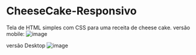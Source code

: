 # CheeseCake-Responsivo
Tela de HTML simples com CSS para uma receita de cheese cake.
versão mobile:
![image](https://github.com/Rickccastro/CheeseCake-Responsivo/assets/127992895/5c3b3bff-3c93-404b-85bb-ff08d9e03188)

versão Desktop
![image](https://github.com/Rickccastro/CheeseCake-Responsivo/assets/127992895/70c20aa1-8b27-43e4-8bab-cb0ee95661e0)

